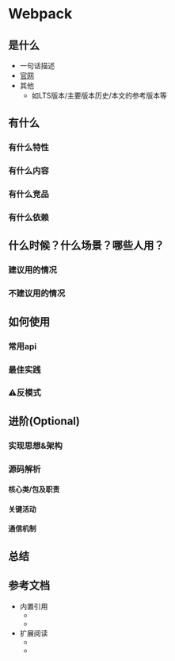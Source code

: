 # Webpack
## 是什么
- 一句话描述
- [官网]()
- 其他
  - 如LTS版本/主要版本历史/本文的参考版本等

## 有什么
### 有什么特性
### 有什么内容
### 有什么竞品
### 有什么依赖

## 什么时候？什么场景？哪些人用？
### 建议用的情况
### 不建议用的情况

## 如何使用
### 常用api

### 最佳实践

### ⚠️反模式


## 进阶(Optional)
### 实现思想&架构
### 源码解析
#### 核心类/包及职责
#### 关键活动
#### 通信机制

## 总结

## 参考文档
- 内置引用
  - []()
  - []()
- 扩展阅读
  - []()
  - []()